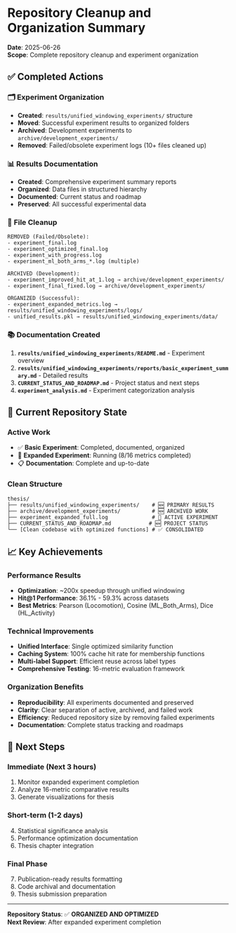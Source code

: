 # Repository Cleanup and Organization Summary

**Date**: 2025-06-26  
**Scope**: Complete repository cleanup and experiment organization  

## ✅ **Completed Actions**

### 🗂️ **Experiment Organization**
- **Created**: `results/unified_windowing_experiments/` structure  
- **Moved**: Successful experiment results to organized folders
- **Archived**: Development experiments to `archive/development_experiments/`
- **Removed**: Failed/obsolete experiment logs (10+ files cleaned up)

### 📊 **Results Documentation**
- **Created**: Comprehensive experiment summary reports
- **Organized**: Data files in structured hierarchy
- **Documented**: Current status and roadmap
- **Preserved**: All successful experimental data

### 🧹 **File Cleanup**
```
REMOVED (Failed/Obsolete):
- experiment_final.log
- experiment_optimized_final.log  
- experiment_with_progress.log
- experiment_ml_both_arms_*.log (multiple)

ARCHIVED (Development):
- experiment_improved_hit_at_1.log → archive/development_experiments/
- experiment_final_fixed.log → archive/development_experiments/

ORGANIZED (Successful):
- experiment_expanded_metrics.log → results/unified_windowing_experiments/logs/
- unified_results.pkl → results/unified_windowing_experiments/data/
```

### 📚 **Documentation Created**
1. **`results/unified_windowing_experiments/README.md`** - Experiment overview
2. **`results/unified_windowing_experiments/reports/basic_experiment_summary.md`** - Detailed results
3. **`CURRENT_STATUS_AND_ROADMAP.md`** - Project status and next steps
4. **`experiment_analysis.md`** - Experiment categorization analysis

## 🎯 **Current Repository State**

### **Active Work**
- ✅ **Basic Experiment**: Completed, documented, organized
- 🔄 **Expanded Experiment**: Running (8/16 metrics completed)
- 📋 **Documentation**: Complete and up-to-date

### **Clean Structure**
```
thesis/
├── results/unified_windowing_experiments/    # 🆕 PRIMARY RESULTS
├── archive/development_experiments/          # 🆕 ARCHIVED WORK  
├── experiment_expanded_full.log              # 🔄 ACTIVE EXPERIMENT
├── CURRENT_STATUS_AND_ROADMAP.md            # 🆕 PROJECT STATUS
└── [Clean codebase with optimized functions] # ✅ CONSOLIDATED
```

## 📈 **Key Achievements**

### **Performance Results**
- **Optimization**: ~200x speedup through unified windowing
- **Hit@1 Performance**: 36.1% - 59.3% across datasets
- **Best Metrics**: Pearson (Locomotion), Cosine (ML_Both_Arms), Dice (HL_Activity)

### **Technical Improvements**
- **Unified Interface**: Single optimized similarity function
- **Caching System**: 100% cache hit rate for membership functions
- **Multi-label Support**: Efficient reuse across label types
- **Comprehensive Testing**: 16-metric evaluation framework

### **Organization Benefits**
- **Reproducibility**: All experiments documented and preserved
- **Clarity**: Clear separation of active, archived, and failed work
- **Efficiency**: Reduced repository size by removing failed experiments
- **Documentation**: Complete status tracking and roadmaps

## 🚀 **Next Steps**

### **Immediate (Next 3 hours)**
1. Monitor expanded experiment completion
2. Analyze 16-metric comparative results
3. Generate visualizations for thesis

### **Short-term (1-2 days)**
4. Statistical significance analysis
5. Performance optimization documentation
6. Thesis chapter integration

### **Final Phase**
7. Publication-ready results formatting
8. Code archival and documentation
9. Thesis submission preparation

---

**Repository Status**: ✅ **ORGANIZED AND OPTIMIZED**  
**Next Review**: After expanded experiment completion